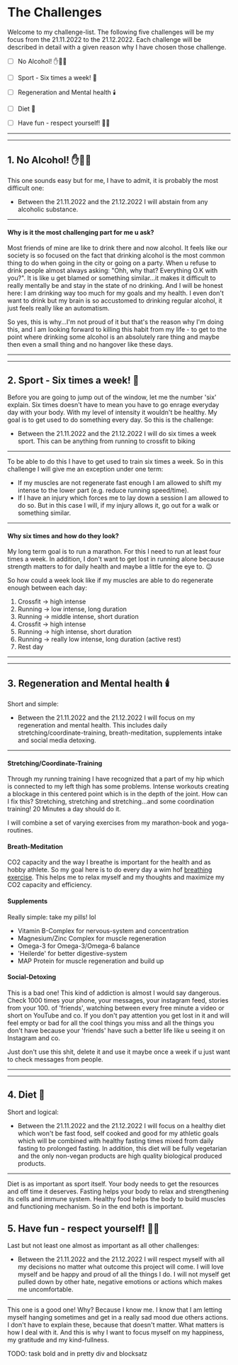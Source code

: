 # The Challenges

Welcome to my challenge-list. The following five challenges will be my focus from the 21.11.2022 to the 21.12.2022. Each
challenge will be described in detail with a given reason why I have chosen those challenge.

- [ ] No Alcohol! ✋🍷🛑
- [ ] Sport - Six times a week! 🏃
- [ ] Regeneration and Mental health 🕯️
- [ ] Diet 🍲
- [ ] Have fun - respect yourself! 🙏🏽


---
---

## 1. No Alcohol! ✋🍷🛑

This one sounds easy but for me, I have to admit, it is probably the most difficult one:

- Between the 21.11.2022 and the 21.12.2022 I will abstain from any alcoholic substance.

---

#### Why is it the most challenging part for me u ask?

Most friends of mine are like to drink there and now alcohol. It feels like our society is so focused on the fact that
drinking alcohol is the most common thing to do when going in the city or going on a party. When u refuse to drink
people almost always asking: "Ohh, why that? Everything O.K with you?". It is like u get blamed or something
similar...it makes it difficult to really mentally be and stay in the state of no drinking. And I will be honest here: I
am drinking way too much for my goals and my health. I even don't want to drink but my brain is so accustomed to
drinking regular alcohol, it just feels really like an automatism.

So yes, this is why...I'm not proud of it but that's the reason why I'm doing this, and I am looking forward to killing
this habit from my life - to get to the point where drinking some alcohol is an absolutely rare thing and maybe then
even a small thing and no hangover like these days.

---
---

## 2. Sport - Six times a week! 🏃

Before you are going to jump out of the window, let me the number 'six' explain. Six times doesn't have to mean you have
to go enrage everyday day with your body. With my level of intensity it wouldn't be healthy. My goal is to get used to
do something every day. So this is the challenge:

- Between the 21.11.2022 and the 21.12.2022 I will do six times a week sport. This can be anything from running to
  crossfit to biking

---
To be able to do this I have to get used to train six times a week. So in this challenge I will give me an exception
under one term:

- If my muscles are not regenerate fast enough I am allowed to shift my intense to the lower part (e.g. reduce running
  speed/time).
- If I have an injury which forces me to lay down a session I am allowed to do so. But in this case I will, if my injury
  allows it, go out for a walk or something similar.

---

#### Why six times and how do they look?

My long term goal is to run a marathon. For this I need to run at least four times a week. In addition, I don't want to
get lost in running alone because strength matters to for daily health and maybe a little for the eye to. 😉

So how could a week look like if my muscles are able to do regenerate enough between each day:

<ol>
<li>Crossfit    -> high intense</li>
<li>Running     -> low intense, long duration</li>
<li>Running     -> middle intense, short duration</li>
<li>Crossfit    -> high intense</li>
<li>Running     -> high intense, short duration</li>
<li>Running     -> really low intense, long duration (active rest)</li>
<li>Rest day</li>
</ol>

---
---

## 3. Regeneration and Mental health 🕯️

Short and simple:

- Between the 21.11.2022 and the 21.12.2022 I will focus on my regeneration and mental health. This includes daily
  stretching/coordinate-training, breath-meditation, supplements intake and social media detoxing.

---

#### Stretching/Coordinate-Training

Through my running training I have recognized that a part of my hip which is connected to my left thigh has some
problems. Intense workouts creating a blockage in this centered point which is in the depth of the joint. How can I fix
this? Stretching, stretching and stretching...and some coordination training! 20 Minutes a day should do it.

I will combine a set of varying exercises from my marathon-book and yoga-routines.

#### Breath-Meditation

CO2 capacity and the way I breathe is important for the health and as hobby athlete. So my goal here is to do every day
a wim hof [breathing exercise](https://www.youtube.com/watch?v=tybOi4hjZFQ). This helps me to relax myself and my
thoughts and maximize my CO2 capacity and efficiency.

#### Supplements

Really simple: take my pills! lol

<ul>
<li>Vitamin B-Complex for nervous-system and concentration</li>
<li>Magnesium/Zinc Complex for muscle regeneration</li>
<li>Omega-3 for Omega-3/Omega-6 balance</li>
<li>'Heilerde' for better digestive-system</li>
<li>MAP Protein for muscle regeneration and build up</li>
</ul>

#### Social-Detoxing

This is a bad one! This kind of addiction is almost I would say dangerous. Check 1000 times your phone, your messages,
your instagram feed, stories from your 100. of 'friends', watching between every free minute a video or short on YouTube
and co. If you don't pay attention you get lost in it and will feel empty or bad for all the cool things you miss and
all the things you don't have because your 'friends' have such a better life like u seeing it on Instagram and co.

Just don't use this shit, delete it and use it maybe once a week if u just want to check messages from people.

---
---

## 4. Diet 🍲

Short and logical:

- Between the 21.11.2022 and the 21.12.2022 I will focus on a healthy diet which won't be fast food, self cooked and
  good for my athletic goals which will be combined with healthy fasting times mixed from daily fasting to prolonged
  fasting. In addition, this diet will be fully vegetarian and the only non-vegan products are high quality biological
  produced products.

---

Diet is as important as sport itself. Your body needs to get the resources and off time it deserves. Fasting helps your
body to relax and strengthening its cells and immune system. Healthy food helps the body to build muscles and
functioning mechanism. So in the end both is important.

## 5. Have fun - respect yourself! 🙏🏽

Last but not least one almost as important as all other challenges:

- Between the 21.11.2022 and the 21.12.2022 I will respect myself with all my decisions no matter what outcome this
  project will come. I will love myself and be happy and proud of all the things I do. I will not myself get pulled down
  by other hate, negative emotions or actions which makes me uncomfortable.

---

This one is a good one! Why? Because I know me. I know that I am letting myself hanging sometimes and get in a really
sad mood due others actions. I don't have to explain these, because that doesn't matter. What matters is how I deal with
it. And this is why I want to focus myself on my happiness, my gratitude and my kind-fullness.

TODO: task bold and in pretty div and blocksatz
